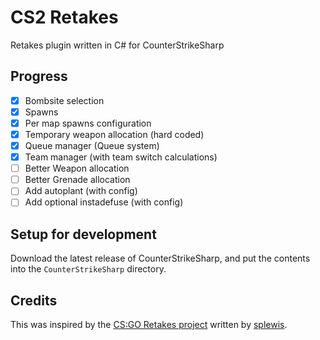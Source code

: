 # CS2 Retakes
Retakes plugin written in C# for CounterStrikeSharp

## Progress
- [x] Bombsite selection
- [x] Spawns
- [x] Per map spawns configuration
- [x] Temporary weapon allocation (hard coded)
- [x] Queue manager (Queue system)
- [x] Team manager (with team switch calculations)
- [ ] Better Weapon allocation
- [ ] Better Grenade allocation
- [ ] Add autoplant (with config)
- [ ] Add optional instadefuse (with config)

## Setup for development
Download the latest release of CounterStrikeSharp, and put the contents into the `CounterStrikeSharp` directory.

## Credits
This was inspired by the [CS:GO Retakes project](https://github.com/splewis/csgo-retakes) written by [splewis](https://github.com/splewis).

